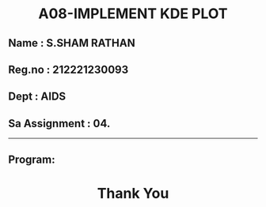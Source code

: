 # <p align ='center'> A08-IMPLEMENT KDE PLOT </p>
## Name     : S.SHAM RATHAN
## Reg.no   : 212221230093
## Dept     : AIDS
## Sa Assignment : 04.
-----------------------------------------------------------------------
## Program:


# <p align ='center'> Thank You </p>






